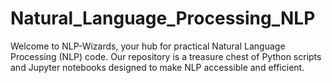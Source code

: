 # Natural_Language_Processing_NLP
Welcome to NLP-Wizards, your hub for practical Natural Language Processing (NLP) code. Our repository is a treasure chest of Python scripts and Jupyter notebooks designed to make NLP accessible and efficient. 
